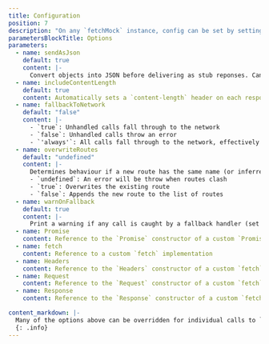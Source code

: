 ```yaml
---
title: Configuration
position: 7
description: "On any `fetchMock` instance, config can be set by setting properties on `fetchMock.config`."
parametersBlockTitle: Options
parameters:
  - name: sendAsJson
    default: true
    content: |-
      Convert objects into JSON before delivering as stub reponses. Can be useful to set to `false` globally if e.g. dealing with a lot of array buffers. If `true`, will also add `content-type: application/json` header.
  - name: includeContentLength
    default: true
    content: Automatically sets a `content-length` header on each response.
  - name: fallbackToNetwork
    default: "false"
    content: |-
      - `true`: Unhandled calls fall through to the network
      - `false`: Unhandled calls throw an error
      - `'always'`: All calls fall through to the network, effectively disabling fetch-mock.
  - name: overwriteRoutes
    default: "undefined"
    content: |-
      Determines behaviour if a new route has the same name (or inferred name) as an existing one
      - `undefined`: An error will be throw when routes clash
      - `true`: Overwrites the existing route
      - `false`: Appends the new route to the list of routes
  - name: warnOnFallback
    default: true
    content: |-
      Print a warning if any call is caught by a fallback handler (set using the `fallbackToNetwork` option or `catch()`)
  - name: Promise
    content: Reference to the `Promise` constructor of a custom `Promise` implementation
  - name: fetch
    content: Reference to a custom `fetch` implementation
  - name: Headers
    content: Reference to the `Headers` constructor of a custom `fetch` implementation
  - name: Request
    content: Reference to the `Request` constructor of a custom `fetch` implementation
  - name: Response
    content: Reference to the `Response` constructor of a custom `fetch` implementation

content_markdown: |-
  Many of the options above can be overridden for individual calls to `.mock(matcher, response, options)` by setting as properties on the third parameter, `options`
  {: .info}
---
```

